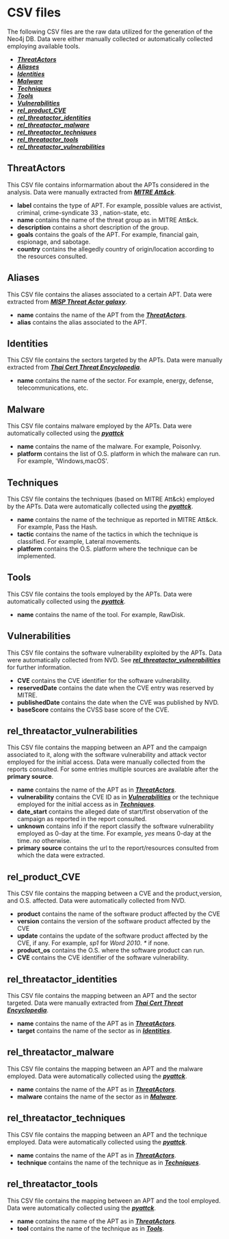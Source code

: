# CSV files

The following CSV files are the raw data utilized for the generation of the Neo4j DB. Data were either manually collected or automatically collected employing available tools.
- [***ThreatActors***](#ThreatActors)
- [***Aliases***](#Aliases)
- [***Identities***](#Identities)
- [***Malware***](#Malware)
- [***Techniques***](#Techniques)
- [***Tools***](#Tools)
- [***Vulnerabilities***](#Vulnerabilities)
- [***rel_product_CVE***](#rel_product_CVE)
- [***rel_threatactor_identities***](#rel_threatactor_identities)
- [***rel_threatactor_malware***](#rel_threatactor_malware)
- [***rel_threatactor_techniques***](#rel_threatactor_techniques)
- [***rel_threatactor_tools***](#rel_threatactor_tools)
- [***rel_threatactor_vulnerabilities***](#rel_threatactor_vulnerabilities)

## ThreatActors
This CSV file contains informarmation about the APTs considered in the analysis. Data were manually extracted from [***MITRE Att\&ck***](https://attack.mitre.org/).
- **label** contains the type of APT. For example, possible values are activist, criminal, crime-syndicate 33 , nation-state, etc.
- **name** contains the name of the threat group as in MITRE Att&ck.
- **description** contains a short description of the group.
- **goals** contains the goals of the APT. For example, financial gain, espionage, and sabotage.
- **country** contains the allegedly country of origin/location according to the resources consulted.

## Aliases
This CSV file contains the aliases associated to a certain APT. Data were extracted from [***MISP Threat Actor galaxy***](https://www.misp-project.org/galaxy.html#_threat_actor).
- **name** contains the name of the APT from the [***ThreatActors***](#ThreatActors).
- **alias** contains the alias associated to the APT.

## Identities
This CSV file contains the sectors targeted by the APTs. Data were manually extracted from [***Thai Cert Threat Encyclopedia***](https://www.thaicert.or.th/downloads/files/A_Threat_Actor_Encyclopedia.pdf).
- **name** contains the name of the sector. For example, energy, defense, telecommunications, etc.

## Malware
This CSV file contains malware employed by the APTs. Data were automatically collected using the [***pyattck***](https://github.com/swimlane/pyattck)
- **name** contains the name of the malware. For example, PoisonIvy.
- **platform** contains the list of O.S. platform in which the malware can run. For example, 'Windows,macOS'.

## Techniques
This CSV file contains the techniques (based on MITRE Att\&ck) employed by the APTs. Data were automatically collected using the [***pyattck***](https://github.com/swimlane/pyattck).
- **name** contains the name of the technique as reported in MITRE Att\&ck. For example, Pass the Hash.
- **tactic** contains the name of the tactics in which the technique is classified. For example, Lateral movements.
- **platform** contains the O.S. platform where the technique can be implemented.

## Tools
This CSV file contains the tools employed by the APTs. Data were automatically collected using the [***pyattck***](https://github.com/swimlane/pyattck).
- **name** contains the name of the tool. For example, RawDisk.

## Vulnerabilities
This CSV file contains the software vulnerability exploited by the APTs. Data were automatically collected from NVD. See [***rel_threatactor_vulnerabilities***](#rel_threatactor_vulnerabilities) for further information.
- **CVE** contains the CVE identifier for the software vulnerability.
- **reservedDate** contains the date when the CVE entry was reserved by MITRE.
- **publishedDate** contains the date when the CVE was published by NVD.
- **baseScore** contains the CVSS base score of the CVE.

## rel_threatactor_vulnerabilities
This CSV file contains the mapping between an APT and the campaign associated to it, along with the software vulnerability and attack vector employed for the initial access. Data were manually collected from the reports consulted.
For some entries multiple sources are available after the **primary source**.
- **name** contains the name of the APT as in [***ThreatActors***](#ThreatActors).
- **vulnerability** contains the CVE ID as in [***Vulnerabilities***](#Vulnerabilities) or the technique employed for the initial access as in [***Techniques***](#Techniques).
- **date_start** contains the alleged date of start/first observation of the campaign as reported in the report consulted.
- **unknown** contains info if the report classify the software vulnerability employed as 0-day at the time. For example, *yes* means 0-day at the time. *no* otherwise.
- **primary source** contains the url to the report/resources consulted from which the data were extracted.

## rel_product_CVE
This CSV file contains the mapping between a CVE and the product,version, and O.S. affected. Data were automatically collected from NVD.
- **product** contains the name of the software product affected by the CVE
- **version** contains the version of the software product affected by the CVE
- **update** contains the update of the software product affected by the CVE, if any. For example, *sp1* for *Word 2010*. *\** if none.
- **product_os** contains the O.S. where the software product can run.
- **CVE** contains the CVE identifier of the software vulnerability.

## rel_threatactor_identities
This CSV file contains the mapping between an APT and the sector targeted. Data were manually extracted from [***Thai Cert Threat Encyclopedia***](https://www.thaicert.or.th/downloads/files/A_Threat_Actor_Encyclopedia.pdf).
- **name** contains the name of the APT as in [***ThreatActors***](#ThreatActors).
- **target** contains the name of the sector as in [***Identities***](#Identities).

## rel_threatactor_malware
This CSV file contains the mapping between an APT and the malware employed. Data were automatically collected using the [***pyattck***](https://github.com/swimlane/pyattck).
- **name** contains the name of the APT as in [***ThreatActors***](#ThreatActors).
- **malware** contains the name of the sector as in [***Malware***](#Malware).

## rel_threatactor_techniques
This CSV file contains the mapping between an APT and the technique employed. Data were automatically collected using the [***pyattck***](https://github.com/swimlane/pyattck).
- **name** contains the name of the APT as in [***ThreatActors***](#ThreatActors).
- **technique** contains the name of the technique as in [***Techniques***](#Techniques).

## rel_threatactor_tools
This CSV file contains the mapping between an APT and the tool employed. Data were automatically collected using the [***pyattck***](https://github.com/swimlane/pyattck).
- **name** contains the name of the APT as in [***ThreatActors***](#ThreatActors).
- **tool** contains the name of the technique as in [***Tools***](#Tools).